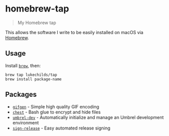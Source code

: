 # homebrew-tap

> My Homebrew tap

This allows the software I write to be easily installed on macOS via [Homebrew](http://brew.sh).

## Usage

Install [`brew`](http://brew.sh), then:

```shell
brew tap lukechilds/tap
brew install package-name
```

## Packages

- [`gifgen`](https://github.com/lukechilds/gifgen) - Simple high quality GIF encoding
- [`chest`](https://github.com/lukechilds/chest) - Bash glue to encrypt and hide files
- [`umbrel-dev`](https://github.com/getumbrel/umbrel-dev) - Automatically initialize and manage an Umbrel development environment
- [`sign-release`](https://github.com/lukechilds/sign-release) - Easy automated release signing
